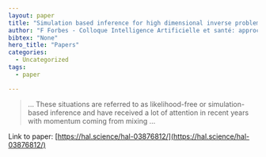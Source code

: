 ```yaml
---
layout: paper
title: "Simulation based inference for high dimensional inverse problems: application to magnetic resonance fingerprinting"
author: "F Forbes - Colloque Intelligence Artificielle et santé: approches …, 2022 - hal.science"
bibtex: "None"
hero_title: "Papers"
categories:
  - Uncategorized
tags:
  - paper

---
```

>… These situations are referred to as likelihood-free or simulation-based inference and have received a lot of attention in recent years with momentum coming from mixing …

Link to paper: [https://hal.science/hal-03876812/](https://hal.science/hal-03876812/)
